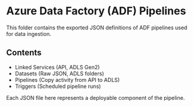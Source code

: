 # Azure Data Factory (ADF) Pipelines

This folder contains the exported JSON definitions of ADF pipelines used for data ingestion.

## Contents
- Linked Services (API, ADLS Gen2)
- Datasets (Raw JSON, ADLS folders)
- Pipelines (Copy activity from API to ADLS)
- Triggers (Scheduled pipeline runs)

Each JSON file here represents a deployable component of the pipeline.
